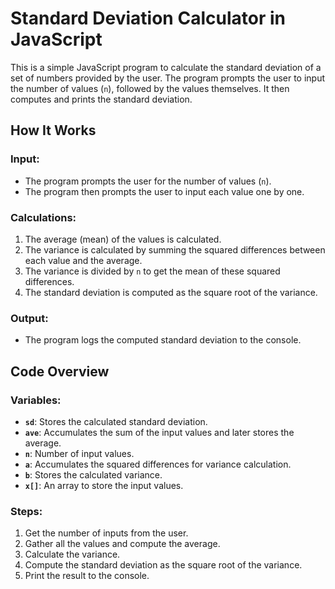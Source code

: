 # Standard Deviation Calculator in JavaScript

This is a simple JavaScript program to calculate the standard deviation of a set of numbers provided by the user. The program prompts the user to input the number of values (`n`), followed by the values themselves. It then computes and prints the standard deviation.

## How It Works

### Input:
- The program prompts the user for the number of values (`n`).
- The program then prompts the user to input each value one by one.

### Calculations:
1. The average (mean) of the values is calculated.
2. The variance is calculated by summing the squared differences between each value and the average.
3. The variance is divided by `n` to get the mean of these squared differences.
4. The standard deviation is computed as the square root of the variance.

### Output:
- The program logs the computed standard deviation to the console.

## Code Overview

### Variables:
- **`sd`**: Stores the calculated standard deviation.
- **`ave`**: Accumulates the sum of the input values and later stores the average.
- **`n`**: Number of input values.
- **`a`**: Accumulates the squared differences for variance calculation.
- **`b`**: Stores the calculated variance.
- **`x[]`**: An array to store the input values.

### Steps:
1. Get the number of inputs from the user.
2. Gather all the values and compute the average.
3. Calculate the variance.
4. Compute the standard deviation as the square root of the variance.
5. Print the result to the console.

